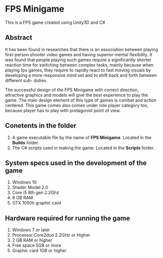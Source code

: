 # FPS Minigame
This is a FPS game created using Unity3D and C# 


## Abstract 
It has been found in researches that there is an association between playing first-person
shooter video games and having superior mental flexibility. It was found that people playing
such games require a significantly shorter reaction time for switching between complex tasks,
mainly because when playing fps games, they require to rapidly react to fast moving visuals
by developing a more responsive mind set and to shift back and forth between different sub-
duties.

The successful design of the FPS Minigame with correct direction, attractive graphics and models
will give the best experience to play the game. The main design element of this type of games is combat and action centered. This game
comes also comes under role player category too, because player has to play with protagonist point of view.


## Conetents in the folder
1. A game executable file by the name of **FPS Minigame**. Located in the **Builds** folder.
2. The C# scripts used in making the game. Located in the **Scripts** folder.


## System specs used in the development of the game
1. Windows 10
2. Shader Model 2.0
3. Core i5 8th gen 2.2Ghz
4. 8 GB RAM
5. GTX 1050ti graphic card


## Hardware required for running the game
1. Windows 7 or later
2. Processor Core2duo 2.2GHz or Higher
3. 2 GB RAM or higher
4. Free space 5GB or more
5. Graphic card 1GB or higher



